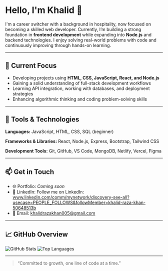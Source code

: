 # Hello, I'm Khalid 👋

I'm a career switcher with a background in hospitality, now focused on becoming a skilled web developer. Currently, I’m building a strong foundation in **frontend development** while expanding into **Node.js** and backend technologies. I enjoy solving real-world problems with code and continuously improving through hands-on learning.

---

## 💼 Current Focus

* Developing projects using **HTML, CSS, JavaScript, React, and Node.js**
* Gaining a solid understanding of full-stack development workflows
* Learning API integration, working with databases, and deployment strategies
* Enhancing algorithmic thinking and coding problem-solving skills

---

## 🧰 Tools & Technologies

**Languages:**
JavaScript, HTML, CSS, SQL (beginner)

**Frameworks & Libraries:**
React, Node.js, Express, Bootstrap, Tailwind CSS

**Development Tools:**
Git, GitHub, VS Code, MongoDB, Netlify, Vercel, Figma

---

## 📫 Get in Touch

* 🌐 Portfolio: *Coming soon*
* 💼 LinkedIn: Follow me on LinkedIn: www.linkedin.com/comm/mynetwork/discovery-see-all?usecase=PEOPLE_FOLLOWS&followMember=khalid-raza-khan-50648513b
* 📧 Email: khalidrazakhan005@gmail.com

---

## 📈 GitHub Overview

![GitHub Stats](https://github-readme-stats.vercel.app/api?username=yourusername\&show_icons=true\&theme=gruvbox)
![Top Languages](https://github-readme-stats.vercel.app/api/top-langs/?username=yourusername\&layout=compact\&theme=gruvbox)

---

> “Committed to growth, one line of code at a time.”
